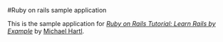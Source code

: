 #Ruby on rails sample application

This is the sample application for [*Ruby on Rails Tutorial: Learn Rails by Example*](http://railstutorial.org/)
by [Michael Hartl](http://michaelhartl.com/).
